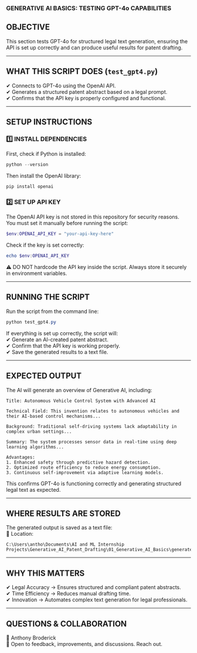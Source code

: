### GENERATIVE AI BASICS: TESTING GPT-4o CAPABILITIES  

## OBJECTIVE  
This section tests GPT-4o for structured legal text generation, ensuring the API is set up correctly and can produce useful results for patent drafting.  

---  

## WHAT THIS SCRIPT DOES (`test_gpt4.py`)  
✔ Connects to GPT-4o using the OpenAI API.  
✔ Generates a structured patent abstract based on a legal prompt.  
✔ Confirms that the API key is properly configured and functional.  

---  

## SETUP INSTRUCTIONS  

### 1️⃣ INSTALL DEPENDENCIES  
First, check if Python is installed:  
```powershell
python --version
```  
Then install the OpenAI library:  
```powershell
pip install openai
```  

### 2️⃣ SET UP API KEY  
The OpenAI API key is not stored in this repository for security reasons.  
You must set it manually before running the script:  

```powershell
$env:OPENAI_API_KEY = "your-api-key-here"
```  
Check if the key is set correctly:  
```powershell
echo $env:OPENAI_API_KEY
```  

⚠️ DO NOT hardcode the API key inside the script. Always store it securely in environment variables.  

---  

## RUNNING THE SCRIPT  
Run the script from the command line:  
```powershell
python test_gpt4.py
```  
If everything is set up correctly, the script will:  
✔ Generate an AI-created patent abstract.  
✔ Confirm that the API key is working properly.  
✔ Save the generated results to a text file.  

---  

## EXPECTED OUTPUT  
The AI will generate an overview of Generative AI, including:  

```
Title: Autonomous Vehicle Control System with Advanced AI

Technical Field: This invention relates to autonomous vehicles and their AI-based control mechanisms...

Background: Traditional self-driving systems lack adaptability in complex urban settings...

Summary: The system processes sensor data in real-time using deep learning algorithms...

Advantages:
1. Enhanced safety through predictive hazard detection.
2. Optimized route efficiency to reduce energy consumption.
3. Continuous self-improvement via adaptive learning models.
```
This confirms GPT-4o is functioning correctly and generating structured legal text as expected.  

---  

## WHERE RESULTS ARE STORED  
The generated output is saved as a text file:  
📂 Location:  
```
C:\Users\antho\Documents\AI and ML Internship Projects\Generative_AI_Patent_Drafting\01_Generative_AI_Basics\generated_ai_summary.txt
```  

---  

## WHY THIS MATTERS  
✔ Legal Accuracy → Ensures structured and compliant patent abstracts.  
✔ Time Efficiency → Reduces manual drafting time.  
✔ Innovation → Automates complex text generation for legal professionals.  

---  

## QUESTIONS & COLLABORATION  
👤 Anthony Broderick  
📩 Open to feedback, improvements, and discussions. Reach out.